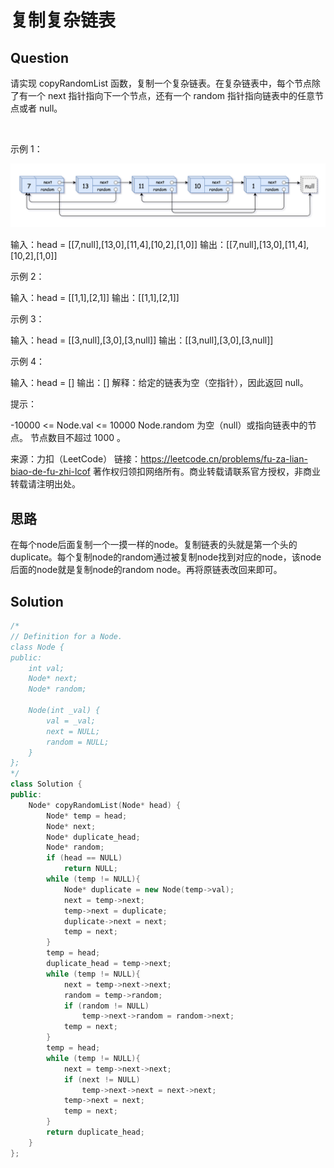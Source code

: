 # 复制复杂链表

## Question

请实现 copyRandomList 函数，复制一个复杂链表。在复杂链表中，每个节点除了有一个 next 指针指向下一个节点，还有一个 random 指针指向链表中的任意节点或者 null。

 

示例 1：

![](img/Complex_Linked_List.png "Complex Linked List")

输入：head = [[7,null],[13,0],[11,4],[10,2],[1,0]]
输出：[[7,null],[13,0],[11,4],[10,2],[1,0]]

示例 2：



输入：head = [[1,1],[2,1]]
输出：[[1,1],[2,1]]

示例 3：



输入：head = [[3,null],[3,0],[3,null]]
输出：[[3,null],[3,0],[3,null]]

示例 4：

输入：head = []
输出：[]
解释：给定的链表为空（空指针），因此返回 null。
 

提示：

-10000 <= Node.val <= 10000
Node.random 为空（null）或指向链表中的节点。
节点数目不超过 1000 。

来源：力扣（LeetCode）
链接：https://leetcode.cn/problems/fu-za-lian-biao-de-fu-zhi-lcof
著作权归领扣网络所有。商业转载请联系官方授权，非商业转载请注明出处。

## 思路

在每个node后面复制一个一摸一样的node。复制链表的头就是第一个头的duplicate。每个复制node的random通过被复制node找到对应的node，该node后面的node就是复制node的random node。再将原链表改回来即可。


## Solution
```C++
/*
// Definition for a Node.
class Node {
public:
    int val;
    Node* next;
    Node* random;
    
    Node(int _val) {
        val = _val;
        next = NULL;
        random = NULL;
    }
};
*/
class Solution {
public:
    Node* copyRandomList(Node* head) {
        Node* temp = head;
        Node* next;
        Node* duplicate_head;
        Node* random;
        if (head == NULL)
            return NULL;
        while (temp != NULL){
            Node* duplicate = new Node(temp->val);
            next = temp->next;
            temp->next = duplicate;
            duplicate->next = next;
            temp = next;
        }
        temp = head;
        duplicate_head = temp->next;
        while (temp != NULL){
            next = temp->next->next;
            random = temp->random;
            if (random != NULL)
                temp->next->random = random->next;
            temp = next;
        }
        temp = head;
        while (temp != NULL){
            next = temp->next->next;
            if (next != NULL)
                temp->next->next = next->next;
            temp->next = next;
            temp = next;
        }
        return duplicate_head;
    }
};